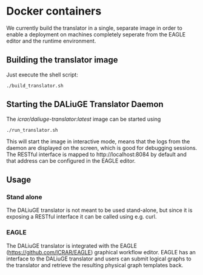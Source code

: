 # Docker containers

We currently build the translator in a single, separate image in order to enable a deployment on machines completely seperate from the EAGLE editor and the runtime environment.

## Building the translator image

Just execute the shell script:
```
./build_translator.sh
```

## Starting the DALiuGE Translator Daemon
The *icrar/daliuge-translator:latest* image can be started using 

```
./run_translator.sh
````

 This will start the image in interactive mode, means that the logs from the daemon are displayed on the screen, which is good for debugging sessions. The RESTful interface is mapped to http://localhost:8084 by default and that address can be configured in the EAGLE editor.

## Usage
### Stand alone
The DALiuGE translator is not meant to be used stand-alone, but since it is exposing a RESTful interface it can be called using e.g. curl.

### EAGLE
The DALiuGE translator is integrated with the EAGLE (https://github.com/ICRAR/EAGLE) graphical workflow editor. EAGLE has an interface to the DALiuGE translator and users can submit logical graphs to the translator and retrieve the resulting physical graph templates back.
